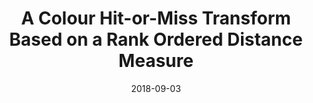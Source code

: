 ---
title: "A Colour Hit-or-Miss Transform Based on a Rank Ordered Distance Measure"
collection: publications
permalink: /publication/2018-eusipco
date: 2018-09-03
venue: '26th European Signal Processing Conference (EUSIPCO), 2018, Rome, Italy'
paperurl: '/files/papers/2018_EUSIPCO_ColourHMT.pdf'
link: 'https://doi.org/10.23919/EUSIPCO.2018.8553050'
slides: 
code: 
github: 
citation: 'Fraser Macfarlane, Paul Murray, Stephen Marshall, Benjamin Perret, Adrian N. Evans and Henry White, "A Colour Hit-or-Miss Transform Based on a Rank Ordered Distance Measure," <i>2018 26th European Signal Processing Conference (EUSIPCO)</i>, 2018, pp. 588-592, doi: 10.23919/EUSIPCO.2018.8553050.'
---